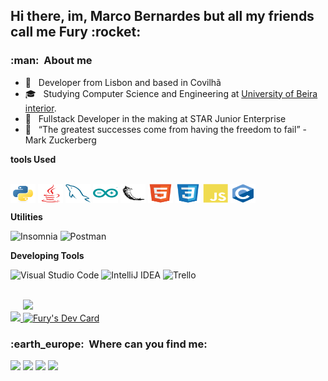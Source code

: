 <h2> Hi there, im, Marco Bernardes but all my friends call me Fury :rocket: </h2>

<h3> :man: &nbsp;About me </h3>

- 🤔 &nbsp; Developer from Lisbon and based in Covilhã
- 🎓 &nbsp; Studying Computer Science and Engineering at <a href="https://www.ubi.pt">University of Beira interior</a>.
- 💼 &nbsp; Fullstack Developer in the making at STAR Junior Enterprise
- 🌱 &nbsp; “The greatest successes come from having the freedom to fail” - Mark Zuckerberg


**tools Used**

<div style="display: inline_block"><br>
  <img align="center" alt="Fury-Python" height="30" width="40" src="https://raw.githubusercontent.com/devicons/devicon/master/icons/python/python-original.svg">
  <img align="center" alt="Fury-Java" height="30" width="40" src="https://raw.githubusercontent.com/devicons/devicon/master/icons/java/java-plain.svg">
  <img align="center" alt="Fury-SQL" height="30" width="40" src="https://github.com/devicons/devicon/blob/master/icons/mysql/mysql-original.svg">
  <img align="center" alt="Fury-Arduino" height="30" width="40" src="https://github.com/devicons/devicon/blob/master/icons/arduino/arduino-original.svg">
  <img align="center" alt="Fury-Flask" height="30" width="40" src="https://raw.githubusercontent.com/devicons/devicon/master/icons/flask/flask-original.svg">
  <img align="center" alt="Fury-HTML" height="30" width="40" src="https://raw.githubusercontent.com/devicons/devicon/master/icons/html5/html5-original.svg">
  <img align="center" alt="Fury-CSS" height="30" width="40" src="https://raw.githubusercontent.com/devicons/devicon/master/icons/css3/css3-original.svg">
  <img align="center" alt="Fury-Js" height="30" width="40" src="https://raw.githubusercontent.com/devicons/devicon/master/icons/javascript/javascript-plain.svg">
  <img align="center" alt="Fury-C" height="30" width="40" src="https://raw.githubusercontent.com/devicons/devicon/master/icons/c/c-original.svg">
</div>

**Utilities**

  ![Insomnia](https://img.shields.io/badge/-Insomnia-333333?style=flat&logo=insomnia)
  ![Postman](https://img.shields.io/badge/-Postman-333333?style=flat&logo=postman)

**Developing Tools**

  ![Visual Studio Code](https://img.shields.io/badge/-Visual%20Studio%20Code-333333?style=flat&logo=visual-studio-code&logoColor=007ACC)
  ![IntelliJ IDEA](https://img.shields.io/badge/IntelliJIDEA-000000.svg?style=for-the-badge&logo=intellij-idea&logoColor=white)
  ![Trello](https://img.shields.io/badge/-Trello-333333?style=flat&logo=trello&logoColor=007ACC)
  
<br/>

<a href="https://github.com/FuryCode-bit" align="left" style="margin-left: 20px;">
  <img height="180em" src="https://github-readme-stats.vercel.app/api?username=FuryCode-bit&theme=dracula&show_icons=true" /><br/>
</a>
<a href="https://app.daily.dev/Fury2K" align="right">
  <img height="180em" src="https://github-readme-stats.vercel.app/api/top-langs/?username=FuryCode-bit&theme=dracula&show_icons=true"/>
</a>

<a href="https://app.daily.dev/Fury2K">
  <img src="https://api.daily.dev/devcards/7abab5c4eaf2448da2df1ff07f50b5e4.png?r=qom" width="200" alt="Fury's Dev Card"/>
</a>


<br/>

<h3> :earth_europe: &nbsp;Where can you find me: </h3> 

<div> 
  <a href="https://www.youtube.com/#" target="_blank"><img src="https://img.shields.io/badge/YouTube-FF0000?style=for-the-badge&logo=youtube&logoColor=white" target="_blank"></a>
  <a href="https://instagram.com/#" target="_blank"><img src="https://img.shields.io/badge/-Instagram-%23E4405F?style=for-the-badge&logo=instagram&logoColor=white" target="_blank"></a>
 	<a href="https://www.twitch.tv/#" target="_blank"><img src="https://img.shields.io/badge/Twitch-9146FF?style=for-the-badge&logo=twitch&logoColor=white" target="_blank"></a>
  <a href="https://www.linkedin.com/in/marco-bernardes-5b6a62198" target="_blank"><img src="https://img.shields.io/badge/-LinkedIn-%230077B5?style=for-the-badge&logo=linkedin&logoColor=white" target="_blank"></a> 
</div>
